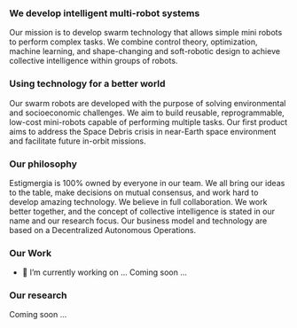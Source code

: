 ### We develop intelligent multi-robot systems
Our mission is to develop swarm technology that allows simple mini robots to perform complex tasks. We combine control theory, optimization, machine learning, and shape-changing and soft-robotic design to achieve collective intelligence within groups of robots.


### Using technology for a better world

Our swarm robots are developed with the purpose of solving environmental and socioeconomic challenges.
We aim to build reusable, reprogrammable, low-cost mini-robots capable of performing multiple tasks.
Our first product aims to address the Space Debris crisis in near-Earth space environment and facilitate future in-orbit missions.

### Our philosophy
Estigmergia is 100% owned by everyone in our team. We all bring our ideas to the table, make decisions on mutual consensus, and work hard to develop amazing technology.
We believe in full collaboration. We work better together, and the concept of collective intelligence is stated in our name and our research focus. Our business model and technology are based on a Decentralized Autonomous Operations.

### Our Work
- 🔭 I’m currently working on ...
Coming soon ...

### Our research
Coming soon ...

